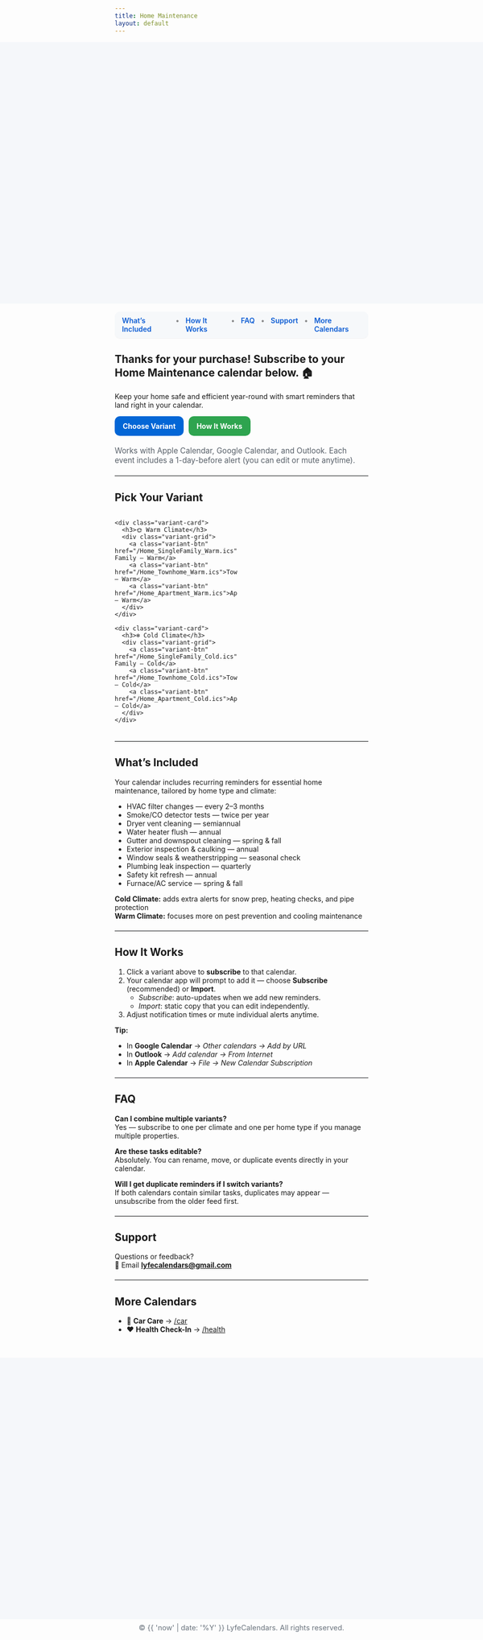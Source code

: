 ```yaml
---
title: Home Maintenance
layout: default
---
```


<style>
/* Hide Cayman header */
.page-header { display:none !important; }

/* HERO + FOOTER IMAGE */
.hero-bleed,
.footer-bleed {
  width: 100vw;
  height: clamp(220px, 38vh, 520px);
  position: relative;
  left: 50%;
  margin-left: -50vw;
  margin-right: -50vw;
  background-repeat: no-repeat;
  background-position: center top;
  background-size: contain;
  background-color: #f5f7fa;
  max-width: none !important;
}

/* FOOTER positioning */
.footer-bleed {
  background-position: center bottom;
  margin-top: 3rem;
}

/* NAV BAR */
.lc-nav {
  display:flex;
  gap:.75rem;
  justify-content:center;
  background:#f6f8fa;
  padding:.6rem .9rem;
  border-radius:10px;
  margin: 1rem auto 1.25rem;
  width:fit-content;
  box-shadow:0 1px 0 rgba(0,0,0,.04);
}
.lc-nav a { text-decoration:none; font-weight:600; color:#0b5bd3; }
.lc-nav a:hover { text-decoration:underline; }
.lc-nav span { opacity:.5 }

/* BUTTONS */
.lc-btns {
  display:flex;
  gap:.6rem;
  flex-wrap:wrap;
  margin:.9rem 0 1.25rem;
}
.lc-btn {
  display:inline-block;
  padding:.7rem 1rem;
  border-radius:10px;
  background:#2ea44f;
  color:#fff !important;
  font-weight:700;
  text-decoration:none;
}
.lc-btn.secondary { background:#0366d6; }

/* VARIANT SECTION */
.variant-wrap { margin:1rem 0 1.25rem; }
.variant-columns {
  display:grid;
  grid-template-columns: 1fr 1fr;
  gap:1rem;
}
.variant-card {
  background:#0f172a;
  color:#fff;
  border-radius:12px;
  padding:1rem;
  box-shadow:0 4px 14px rgba(2,6,23,.15);
}
.variant-card h3 {
  margin:.25rem 0 1rem;
  font-size:1.15rem;
}
.variant-grid { display:grid; gap:.6rem; }
.variant-btn {
  display:block;
  text-align:center;
  padding:.7rem 1rem;
  border-radius:10px;
  background:#111827;
  color:#fff;
  font-weight:700;
  text-decoration:none;
}
.variant-btn:hover { filter:brightness(1.08); }

.lc-meta { color:#586069; font-size:.95rem; }
hr.lite { border:0; border-top:1px solid #eaecef; margin:1.25rem 0; }

@media (max-width: 900px){
  .variant-columns { grid-template-columns: 1fr; }
}
</style>

<!-- HERO IMAGE -->
<div class="hero-bleed"
     style="background-image:url('{{ "/purchase-hero.png?v=300" | relative_url }}');">
</div>

<!-- NAVIGATION BAR -->
<div class="lc-nav" role="navigation" aria-label="Home Maintenance sections">
  <a href="#whats-included">What’s Included</a>
  <span>•</span>
  <a href="#how-it-works">How It Works</a>
  <span>•</span>
  <a href="#faq">FAQ</a>
  <span>•</span>
  <a href="#support">Support</a>
  <span>•</span>
  <a href="#more-calendars">More Calendars</a>
</div>

<!-- MAIN CONTENT -->
## Thanks for your purchase! Subscribe to your Home Maintenance calendar below. 🏠

Keep your home safe and efficient year-round with smart reminders that land right in your calendar.

<div class="lc-btns">
  <a class="lc-btn secondary" href="#variants">Choose Variant</a>
  <a class="lc-btn" href="#how-it-works">How It Works</a>
</div>

<div class="lc-meta">
Works with Apple Calendar, Google Calendar, and Outlook. Each event includes a 1-day-before alert (you can edit or mute anytime).
</div>

<hr class="lite" />

## <a id="variants"></a>Pick Your Variant

<div class="variant-wrap">
  <div class="variant-columns">

    <div class="variant-card">
      <h3>🌞 Warm Climate</h3>
      <div class="variant-grid">
        <a class="variant-btn" href="/Home_SingleFamily_Warm.ics">Single-Family — Warm</a>
        <a class="variant-btn" href="/Home_Townhome_Warm.ics">Townhome — Warm</a>
        <a class="variant-btn" href="/Home_Apartment_Warm.ics">Apartment — Warm</a>
      </div>
    </div>

    <div class="variant-card">
      <h3>❄️ Cold Climate</h3>
      <div class="variant-grid">
        <a class="variant-btn" href="/Home_SingleFamily_Cold.ics">Single-Family — Cold</a>
        <a class="variant-btn" href="/Home_Townhome_Cold.ics">Townhome — Cold</a>
        <a class="variant-btn" href="/Home_Apartment_Cold.ics">Apartment — Cold</a>
      </div>
    </div>

  </div>
</div>

<hr class="lite" />

## <a id="whats-included"></a>What’s Included
Your calendar includes recurring reminders for essential home maintenance, tailored by home type and climate:

- HVAC filter changes — every 2–3 months  
- Smoke/CO detector tests — twice per year  
- Dryer vent cleaning — semiannual  
- Water heater flush — annual  
- Gutter and downspout cleaning — spring & fall  
- Exterior inspection & caulking — annual  
- Window seals & weatherstripping — seasonal check  
- Plumbing leak inspection — quarterly  
- Safety kit refresh — annual  
- Furnace/AC service — spring & fall  

**Cold Climate:** adds extra alerts for snow prep, heating checks, and pipe protection  
**Warm Climate:** focuses more on pest prevention and cooling maintenance

<hr class="lite" />

## <a id="how-it-works"></a>How It Works
1. Click a variant above to **subscribe** to that calendar.  
2. Your calendar app will prompt to add it — choose **Subscribe** (recommended) or **Import**.  
   - *Subscribe*: auto-updates when we add new reminders.  
   - *Import*: static copy that you can edit independently.  
3. Adjust notification times or mute individual alerts anytime.

**Tip:**  
- In **Google Calendar** → *Other calendars → Add by URL*  
- In **Outlook** → *Add calendar → From Internet*  
- In **Apple Calendar** → *File → New Calendar Subscription*

<hr class="lite" />

## <a id="faq"></a>FAQ
**Can I combine multiple variants?**  
Yes — subscribe to one per climate and one per home type if you manage multiple properties.

**Are these tasks editable?**  
Absolutely. You can rename, move, or duplicate events directly in your calendar.

**Will I get duplicate reminders if I switch variants?**  
If both calendars contain similar tasks, duplicates may appear — unsubscribe from the older feed first.

<hr class="lite" />

## <a id="support"></a>Support
Questions or feedback?  
📧 Email **lyfecalendars@gmail.com**

<hr class="lite" />

## <a id="more-calendars"></a>More Calendars
- 🚗 **Car Care** → [/car](/car)  
- ❤️ **Health Check-In** → [/health](/health)

<!-- FOOTER HERO -->
<div class="footer-bleed"
     style="background-image:url('{{ "/purchase-footer.png?v=300" | relative_url }}');">
</div>

<p style="text-align:center; color:#6a737d; font-size:.9rem; margin-top:.5rem;">
© {{ 'now' | date: '%Y' }} LyfeCalendars. All rights reserved.
</p>
